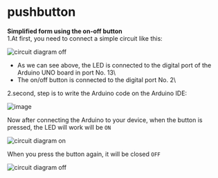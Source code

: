 # pushbutton
**Simplified form using the on-off button**\
1.At first, you need to connect a simple circuit like this:

![circuit diagram off](https://user-images.githubusercontent.com/108824980/184267742-fc84d559-9ef9-48c7-b7e0-b73bbf37a061.png)
 
- As we can see above, the LED is connected to the digital port of the Arduino UNO board in port No. 13\
- The on/off button is connected to the digital port No. 2\

2.second, step is to write the Arduino code on the Arduino IDE:


![image](https://user-images.githubusercontent.com/108824980/184268293-74ecc97e-0670-410a-9b69-946744f726f5.png)

Now after connecting the Arduino to your device, when the button is pressed, the LED will work will be `ON`

![circuit diagram on](https://user-images.githubusercontent.com/108824980/184268546-1a01c5c9-947f-487d-89b8-664d29f254f0.png)

When you press the button again, it will be closed `OFF`

![circuit diagram off](https://user-images.githubusercontent.com/108824980/184268669-730dd638-7947-477e-aa29-6f271c86dd16.png)


